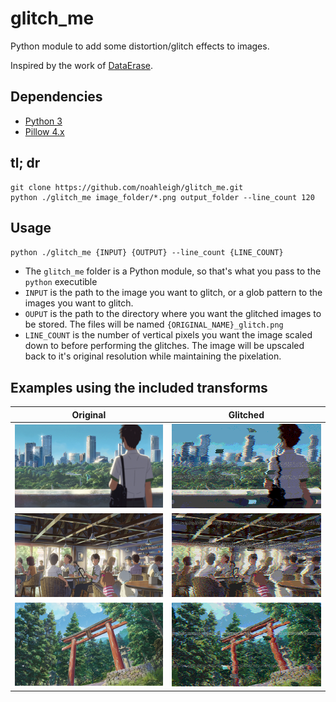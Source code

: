 # glitch_me
Python module to add some distortion/glitch effects to images.

Inspired by the work of [DataErase](http://dataerase.tumblr.com/).

## Dependencies
- [Python 3](https://www.python.org/)
- [Pillow 4.x](https://pypi.python.org/pypi/Pillow/)

## tl; dr
```
git clone https://github.com/noahleigh/glitch_me.git
python ./glitch_me image_folder/*.png output_folder --line_count 120
```

## Usage
`python ./glitch_me {INPUT} {OUTPUT} --line_count {LINE_COUNT}`

 - The `glitch_me` folder is a Python module, so that's what you pass to the `python` executible
 - `INPUT` is the path to the image you want to glitch, or a glob pattern to the images you want to glitch.
 - `OUPUT` is the path to the directory where you want the glitched images to be stored. The files will be named `{ORIGINAL_NAME}_glitch.png`
 - `LINE_COUNT` is the number of vertical pixels you want the image scaled down to before performing the glitches.
 The image will be upscaled back to it's original resolution while maintaining the pixelation.

## Examples using the included transforms
| Original | Glitched |
|----------|----------|
|![tokyo](readme_assets/tokyo_small.png) | ![tokyo glitched](readme_assets/tokyo_small_glitch.png) |
|![cafe](readme_assets/cafe_small.png) | ![cafe glitched](readme_assets/cafe_small_glitch.png) |
|![gate](readme_assets/gate_small.png) | ![gate glitched](readme_assets/gate_small_glitch.png) |
